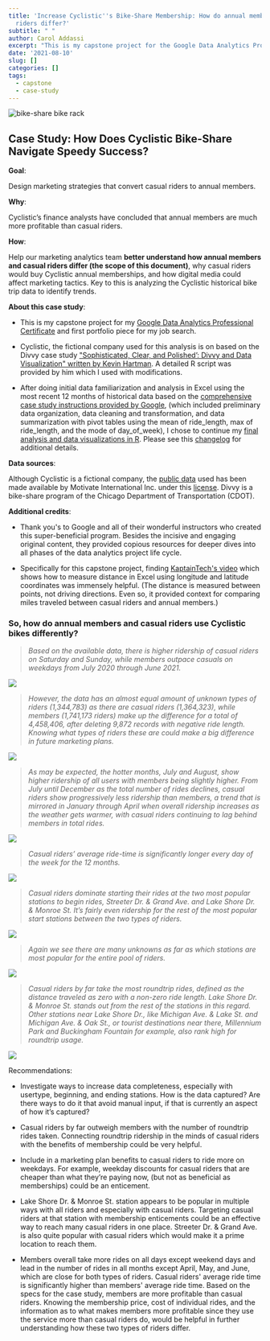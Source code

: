 ```yaml
---
title: 'Increase Cyclistic''s Bike-Share Membership: How do annual members and casual
  riders differ?'
subtitle: " "
author: Carol Addassi
excerpt: "This is my capstone project for the Google Data Analytics Professional Certificate."
date: '2021-08-10'
slug: []
categories: []
tags:
  - capstone
  - case-study
---
```


![bike-share bike rack](images/featured-hex-s.jpg)

## Case Study: How Does Cyclistic Bike-Share Navigate Speedy Success?

**Goal**:

  Design marketing strategies that convert casual riders to annual members.

**Why**:

  Cyclistic’s finance analysts have concluded that annual members are much more profitable than casual riders. 

**How**:

  Help our marketing analytics team **better understand how annual members and casual riders differ (the scope of this document)**, why casual riders would buy Cyclistic annual memberships, and how digital media could affect marketing tactics. Key to this is analyzing the Cyclistic historical bike trip data to identify trends.

**About this case study**:

  - This is my capstone project for my [Google Data Analytics Professional Certificate](https://coursera.org/share/d1f6e9623db09495c8ea7c90cb592379) and first portfolio piece for my job search. 

  - Cyclistic, the fictional company used for this analysis is on based on the Divvy case study ["Sophisticated, Clear, and Polished’: Divvy and Data Visualization" written by Kevin Hartman](https://artscience.blog/home/divvy-dataviz-case-study). A detailed R script was provided by him which I used with modifications.

  - After doing initial data familiarization and analysis in Excel using the most recent 12 months of historical data based on the [comprehensive case study instructions provided by Google](https://www.coursera.org/learn/google-data-analytics-capstone?specialization=google-data-analytics), (which included preliminary data organization, data cleaning and transformation, and data summarization with pivot tables using the mean of ride_length, max of ride_length, and the mode of day_of_week), I chose to continue my [final analysis and data visualizations in R](https://www.caroladdassi.com/talk/2021-08-10-r-code-for-cyclistic-s-bike-share-project/). Please see this [changelog](https://www.caroladdassi.com/talk/2021-08-10-changelog-for-cylistics-project/) for additional details.

**Data sources**:

  Although Cyclistic is a fictional company, the [public data](https://divvy-tripdata.s3.amazonaws.com/index.html) used has been made available by Motivate International Inc. under this [license](https://www.divvybikes.com/data-license-agreement). Divvy is a bike-share program of the Chicago Department of Transportation (CDOT).

**Additional credits**:

  - Thank you's to Google and all of their wonderful instructors who created this super-beneficial program. Besides the incisive and engaging original content, they provided copious resources for deeper dives into all phases of the data analytics project life cycle.

  - Specifically for this capstone project, finding [KaptainTech's video](https://youtu.be/cpUVV8q7WNo) which shows how to measure distance in Excel using longitude and latitude coordinates was immensely helpful. (The distance is measured between points, not driving directions. Even so, it provided context for comparing miles traveled between casual riders and annual members.)

### So, how do annual members and casual riders use Cyclistic bikes differently?

>*Based on the available data, there is higher ridership of casual riders on Saturday and Sunday, while members outpace casuals on weekdays from July 2020 through June 2021.*

![](images/totexcunkown.png)

>*However, the data has an almost equal amount of unknown types of riders (1,344,783) as there are casual riders (1,364,323), while members (1,741,173 riders) make up the difference for a total of 4,458,406, after deleting 9,872 records with negative ride length. Knowing what types of riders these are could make a big difference in future marketing plans.*

![](images/totalincunknown.png)

>*As may be expected, the hotter months, July and August, show higher ridership of all users with members being slightly higher. From July until December as the total number of rides declines, casual riders show progressively less ridership than members, a trend that is mirrored in January through April when overall ridership increases as the weather gets warmer, with casual riders continuing to lag behind members in total rides.*

![](images/totmonth.png)

>*Casual riders’ average ride-time is significantly longer every day of the week for the 12 months.*

![](images/avgduration.png)

>*Casual riders dominate starting their rides at the two most popular stations to begin rides, Streeter Dr. & Grand Ave. and Lake Shore Dr. & Monroe St. It’s fairly even ridership for the rest of the most popular start stations between the two types of riders.*

![](images/mostpopstfinomit.png)

>*Again we see there are many unknowns as far as which stations are most popular for the entire pool of riders.*

![](images/mostpopallfin.png)

>*Casual riders by far take the most roundtrip rides, defined as the distance traveled as zero with a non-zero ride length. Lake Shore Dr. & Monroe St. stands out from the rest of the stations in this regard. Other stations near Lake Shore Dr., like Michigan Ave. & Lake St. and Michigan Ave. & Oak St., or tourist destinations near there, Millennium Park and Buckingham Fountain for example, also rank high for roundtrip usage.*

![](images/rtrides081221.png)

Recommendations: 

- Investigate ways to increase data completeness, especially with usertype, beginning, and ending stations. How is the data captured? Are there ways to do it that avoid manual input, if that is currently an aspect of how it’s captured?

- Casual riders by far outweigh members with the number of roundtrip rides taken. Connecting roundtrip ridership in the minds of casual riders with the benefits of membership could be very helpful.

- Include in a marketing plan benefits to casual riders to ride more on weekdays. For example, weekday discounts for casual riders that are cheaper than what they’re paying now, (but not as beneficial as memberships) could be an enticement.

- Lake Shore Dr. & Monroe St. station appears to be popular in multiple ways with all riders and especially with casual riders. Targeting casual riders at that station with membership enticements could be an effective way to reach many casual riders in one place. Streeter Dr. & Grand Ave. is also quite popular with casual riders which would make it a prime location to reach them.

- Members overall take more rides on all days except weekend days and lead in the number of rides in all months except April, May, and June, which are close for both types of riders. Casual riders' average ride time is significantly higher than members' average ride time. Based on the specs for the case study, members are more profitable than casual riders. Knowing the membership price, cost of individual rides, and the information as to what makes members more profitable since they use the service more than casual riders do, would be helpful in further understanding how these two types of riders differ.


